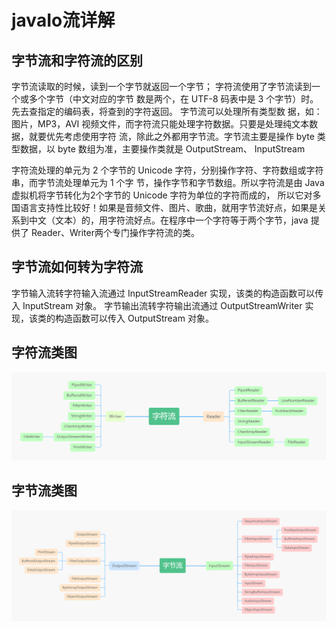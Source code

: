 # javaIo流详解
## 字节流和字符流的区别
字节流读取的时候，读到一个字节就返回一个字节； 字符流使用了字节流读到一个或多个字节（中文对应的字节 数是两个，在 UTF-8 码表中是 3 个字节）时。先去查指定的编码表，将查到的字符返回。 字节流可以处理所有类型数 据，如：图片，MP3，AVI 视频文件，而字符流只能处理字符数据。只要是处理纯文本数据，就要优先考虑使用字符 流，除此之外都用字节流。字节流主要是操作 byte 类型数据，以 byte 数组为准，主要操作类就是 OutputStream、 InputStream

字符流处理的单元为 2 个字节的 Unicode 字符，分别操作字符、字符数组或字符串，而字节流处理单元为 1 个字 节，操作字节和字节数组。所以字符流是由 Java 虚拟机将字节转化为2个字节的 Unicode 字符为单位的字符而成的， 所以它对多国语言支持性比较好！如果是音频文件、图片、歌曲，就用字节流好点，如果是关系到中文（文本）的，用字符流好点。在程序中一个字符等于两个字节，java 提供了 Reader、Writer两个专门操作字符流的类。

## 字节流如何转为字符流
字节输入流转字符输入流通过 InputStreamReader 实现，该类的构造函数可以传入 InputStream 对象。
字节输出流转字符输出流通过 OutputStreamWriter 实现，该类的构造函数可以传入 OutputStream 对象。

## 字符流类图
![字符流类](../../images/java/字符流.png)
## 字节流类图
![字节流类](../../images/java/字节流.png)




